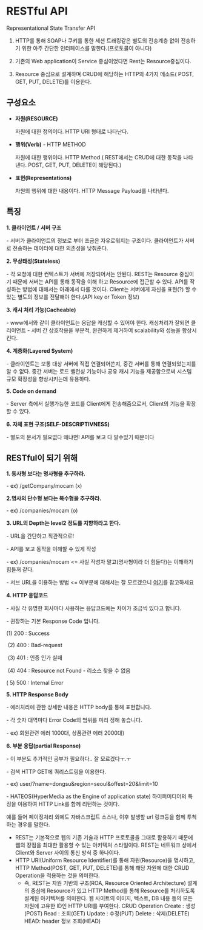 # RESTful API

Representational State Transfer API

1. HTTP를 통해 SOAP나 쿠키를 통한 세션 트래킹같은 별도의 전송계층 없이 전송하기 위한 아주 간단한 인터페이스를 말한다.(프로토콜이 아니다)

2. 기존의 Web application이 Service 중심이었다면  Rest는 Resource중심이다.

3. Resource  중심으로 설계하며 CRUD에 해당하는 HTTP의 4가지 메소드( POST, GET, PUT, DELETE)를 이용한다. 



## 구성요소

- **자원(RESOURCE)** 

  자원에 대한 정의이다. HTTP URI 형태로 나타난다.

- **행위(Verb)** - HTTP METHOD

  자원에 대한 행위이다. HTTP Method ( REST에서는 CRUD에 대한 동작을 나타낸다. POST, GET, PUT, DELETE이 해당된다.)

- **표현(Representations)**

  자원의 행위에 대한 내용이다. HTTP Message Payload를 나타낸다.



## 특징

**1. 클라이언트 / 서버 구조**

\- 서버가 클라이언트의 정보로 부터 조금은 자유로워지는 구조이다. 클라이언트가 서버로 전송하는 데이터에 대한 의존성을 낮춰준다. 



**2. 무상태성(Stateless)**

\- 각 요청에 대한 컨텍스트가 서버에 저장되어서는 안된다. REST는 Resource 중심이기 때문에 서버는 API를  통해 동작을 이해 하고 Resource에 접근할 수  있다. API를 작성하는 방법에 대해서는 아래에서 다룰 것이다.   Client는 서버에게 자신을 표현(?) 할 수있는 별도의 정보를 전달해야 한다.(API key or Token 정보)

**3. 캐시 처리 가능(Cacheable)**

\- www에서와 같이 클라이언트는 응답을 캐싱할 수 있어야 한다. 캐싱처리가 잘되면 클리이언트 - 서버 간  상호작용을 부분적, 완전하게 제거하여 scalability와 성능을 향상시킨다. 



**4. 계층화(Layered System)**

\- 클라이언트는 보통 대상 서버에 직접 연결되어쓴지, 중간 서버를 통해 연결되었는지를 알 수 없다. 중간 서버는 로드 밸런싱 기능이나 공유 캐시 기능을 제공함으로써 시스템 규모 확장성을 향상시키는데 유용하다. 



**5. Code on demand**

\- Server 측에서 실행가능한 코드를 Client에게 전송해줌으로서, Client의 기능을 확장할 수 있다. 



**6. 자체 표현 구조(SELF-DESCRIPTIVNESS)**

\- 별도의 문서가 필요없다 왜냐면! API를 보고 다 알수있기 때문이다



## RESTful이 되기 위해

**1. 동사형 보다는 명사형을 추구하라.**

\- ex) /getCompany/mocam (x)



**2.명사의 단수형 보다는 복수형을 추구하라.**

\- ex) /companies/mocam (o)



**3. URL의 Depth는 level2 정도를 지향하라고 한다.** 

\- URL을 간단하고 직관적으로!

\- API를 보고 동작을 이해할 수 있게 작성

\- ex) /companies/mocam  <= 사실 작성자 말고(명사형이라 더 힘들다)는 이해하기 힘들꺼 같다.

\- 서브 URL을 이용하는 방법  <= 이부분에 대해서는 잘 모르겠으니 [여기](https://www.slideshare.net/Byungwook/rest-api-60505484)를 참고하세요 



**4. HTTP 응답코드**

\- 사실 각 유명한 회사마다 사용하는 응답코드에는 차이가 조금씩 있다고 합니다.

\- 권장하는 기본 Response Code 입니다. 

(1) 200 : Success

 (2) 400 : Bad-request

 (3) 401 : 인증 인가 실패

 (4) 404 : Resource not Found - 리소스 찾을 수 없음

( 5) 500 : Internal Error 



**5. HTTP Response Body** 

\- 에러처리에 관한 상세한 내용은 HTTP body를 통해 표현합니다.

\- 각 숫자 대역마다 Error Code의 범위를 미리 정해 놓습니다.

\- ex) 회원관련 에러 1000대, 상품관련 에러 2000대)





**6. 부분 응답(partial Response)**

\- 이 부분도 추가적인 공부가 필요하다.. 잘 모르겠다ㅜ.ㅜ

\- 검색 HTTP GET에 쿼리스트링을 이용한다.

\- ex) user/?name=dongsu&region=seoul&offest=20&limit=10 

\- HATEOS(HyperMedia as the Engine of application state) 하이퍼미디어의 특징을 이용하여 HTTP Link를 함께 리턴하는 것이다. 

예를 들어 페이징처리 외에도 자바스크립트 소스나, 이후 발생할 url 링크등을 함께 투척하는 경우를 말한다.





- REST는 기본적으로 웹의 기존 기술과 HTTP 프로토콜을 그대로 활용하기 때문에 웹의 장점을 최대한 활용할 수 있는 아키텍처 스타일이다.
  REST는 네트워크 상에서 Client와 Server 사이의 통신 방식 중 하나이다.
- HTTP URI(Uniform Resource Identifier)를 통해 자원(Resource)을 명시하고, HTTP Method(POST, GET, PUT, DELETE)를 통해 해당 자원에 대한 CRUD Operation을 적용하는 것을 의미한다.
  - 즉, REST는 자원 기반의 구조(ROA, Resource Oriented Architecture) 설계의 중심에 Resource가 있고 HTTP Method를 통해 Resource를 처리하도록 설계된 아키텍쳐를 의미한다.
    웹 사이트의 이미지, 텍스트, DB 내용 등의 모든 자원에 고유한 ID인 HTTP URI를 부여한다.
    CRUD Operation
    Create : 생성(POST)
    Read : 조회(GET)
    Update : 수정(PUT)
    Delete : 삭제(DELETE)
    HEAD: header 정보 조회(HEAD)

